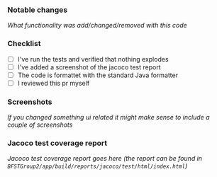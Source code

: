 ### Notable changes

_What functionality was add/changed/removed with this code_

### Checklist

- [ ] I've run the tests and verified that nothing explodes
- [ ] I've added a screenshot of the jacoco test report
- [ ] The code is formattet with the standard Java formatter
- [ ] I reviewed this pr myself

### Screenshots

_If you changed something ui related it might make sense to include a couple of screenshots_


###  Jacoco test coverage report
_Jacoco test coverage report goes here (the report can be found in `BFSTGroup2/app/build/reports/jacoco/test/html/index.html`)_